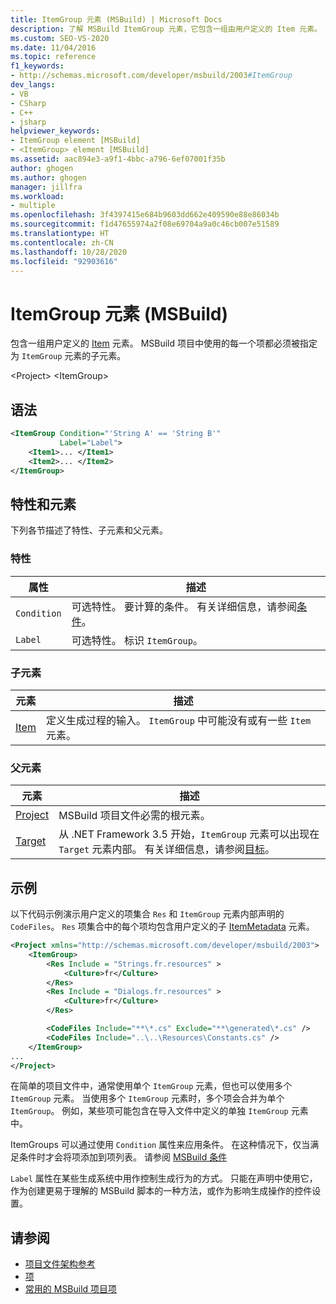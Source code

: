 ```yaml
---
title: ItemGroup 元素 (MSBuild) | Microsoft Docs
description: 了解 MSBuild ItemGroup 元素，它包含一组由用户定义的 Item 元素。 每项都必须是 ItemGroup 的子级。
ms.custom: SEO-VS-2020
ms.date: 11/04/2016
ms.topic: reference
f1_keywords:
- http://schemas.microsoft.com/developer/msbuild/2003#ItemGroup
dev_langs:
- VB
- CSharp
- C++
- jsharp
helpviewer_keywords:
- ItemGroup element [MSBuild]
- <ItemGroup> element [MSBuild]
ms.assetid: aac894e3-a9f1-4bbc-a796-6ef07001f35b
author: ghogen
ms.author: ghogen
manager: jillfra
ms.workload:
- multiple
ms.openlocfilehash: 3f4397415e684b9603dd662e409590e88e86034b
ms.sourcegitcommit: f1d47655974a2f08e69704a9a0c46cb007e51589
ms.translationtype: HT
ms.contentlocale: zh-CN
ms.lasthandoff: 10/28/2020
ms.locfileid: "92903616"
---
```

# <a name="itemgroup-element-msbuild"></a>ItemGroup 元素 (MSBuild)

包含一组用户定义的 [Item](../msbuild/item-element-msbuild.md) 元素。 MSBuild 项目中使用的每一个项都必须被指定为 `ItemGroup` 元素的子元素。

\<Project>
\<ItemGroup>

## <a name="syntax"></a>语法

```xml
<ItemGroup Condition="'String A' == 'String B'"
           Label="Label">
    <Item1>... </Item1>
    <Item2>... </Item2>
</ItemGroup>
```

## <a name="attributes-and-elements"></a>特性和元素

下列各节描述了特性、子元素和父元素。

### <a name="attributes"></a>特性

|属性|描述|
|---------------|-----------------|
|`Condition`|可选特性。 要计算的条件。 有关详细信息，请参阅[条件](../msbuild/msbuild-conditions.md)。|
|`Label`|可选特性。 标识 `ItemGroup`。 |

### <a name="child-elements"></a>子元素

|元素|描述|
|-------------|-----------------|
|[Item](../msbuild/item-element-msbuild.md)|定义生成过程的输入。 `ItemGroup` 中可能没有或有一些 `Item` 元素。|

### <a name="parent-elements"></a>父元素

| 元素 | 描述 |
| - | - |
| [Project](../msbuild/project-element-msbuild.md) | MSBuild 项目文件必需的根元素。 |
| [Target](../msbuild/target-element-msbuild.md) | 从 .NET Framework 3.5 开始，`ItemGroup` 元素可以出现在 `Target` 元素内部。 有关详细信息，请参阅[目标](../msbuild/msbuild-targets.md)。 |

## <a name="example"></a>示例

以下代码示例演示用户定义的项集合 `Res` 和 `ItemGroup` 元素内部声明的 `CodeFiles`。 `Res` 项集合中的每个项均包含用户定义的子 [ItemMetadata](../msbuild/itemmetadata-element-msbuild.md) 元素。

```xml
<Project xmlns="http://schemas.microsoft.com/developer/msbuild/2003">
    <ItemGroup>
        <Res Include = "Strings.fr.resources" >
            <Culture>fr</Culture>
        </Res>
        <Res Include = "Dialogs.fr.resources" >
            <Culture>fr</Culture>
        </Res>

        <CodeFiles Include="**\*.cs" Exclude="**\generated\*.cs" />
        <CodeFiles Include="..\..\Resources\Constants.cs" />
    </ItemGroup>
...
</Project>
```

在简单的项目文件中，通常使用单个 `ItemGroup` 元素，但也可以使用多个 `ItemGroup` 元素。 当使用多个 `ItemGroup` 元素时，多个项会合并为单个 `ItemGroup`。 例如，某些项可能包含在导入文件中定义的单独 `ItemGroup` 元素中。

ItemGroups 可以通过使用 `Condition` 属性来应用条件。 在这种情况下，仅当满足条件时才会将项添加到项列表。 请参阅 [MSBuild 条件](msbuild-conditions.md)

`Label` 属性在某些生成系统中用作控制生成行为的方式。 只能在声明中使用它，作为创建更易于理解的 MSBuild 脚本的一种方法，或作为影响生成操作的控件设置。

## <a name="see-also"></a>请参阅

- [项目文件架构参考](../msbuild/msbuild-project-file-schema-reference.md)
- [项](../msbuild/msbuild-items.md)
- [常用的 MSBuild 项目项](../msbuild/common-msbuild-project-items.md)
